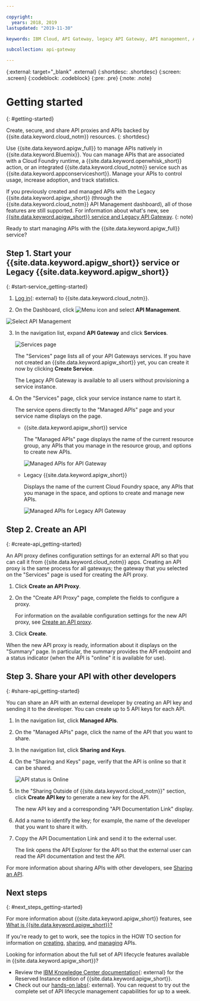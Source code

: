 ```yaml
---

copyright:
  years: 2018, 2019
lastupdated: "2019-11-30"

keywords: IBM Cloud, API Gateway, legacy API Gateway, API management, API, manage, share, gateway, develop, create, proxy, Cloud Foundry, App Connect, Cloud Functions

subcollection: api-gateway

---
```



{:external: target="_blank" .external} 
{:shortdesc: .shortdesc}
{:screen: .screen}
{:codeblock: .codeblock}
{:pre: .pre}
{:note: .note}

# Getting started
{: #getting-started}

Create, secure, and share API proxies and APIs backed by {{site.data.keyword.cloud_notm}} resources.
{: shortdesc}

Use {{site.data.keyword.apigw_full}} to manage APIs natively in {{site.data.keyword.Bluemix}}. You can manage APIs that are associated with a Cloud Foundry runtime, a {{site.data.keyword.openwhisk_short}} action, or an integrated {{site.data.keyword.cloud_notm}} service such as {{site.data.keyword.appconserviceshort}}. Manage your APIs to control usage, increase adoption, and track statistics.

If you previously created and managed APIs with the Legacy {{site.data.keyword.apigw_short}} (through the {{site.data.keyword.cloud_notm}} API Management dashboard), all of those features are still supported. For information about what's new, see [{{site.data.keyword.apigw_short}} service and Legacy API Gateway](/docs/api-gateway?topic=api-gateway-whatis_apigw-compare#whatis_apigw-compare).
{: note}

Ready to start managing APIs with the {{site.data.keyword.apigw_full}} service?


## Step 1. Start your {{site.data.keyword.apigw_short}} service or Legacy {{site.data.keyword.apigw_short}}
{: #start-service_getting-started}

1. [Log in](https://cloud.ibm.com/login/){: external} to {{site.data.keyword.cloud_notm}}.
  
2. On the Dashboard, click ![Menu icon](images/icon_cloud_menu.png "Menu icon") and select **API Management**.

  ![Select API Management](images/select_api_mgt.png "Select API Management")

3. In the navigation list, expand **API Gateway** and click **Services**.

   ![Services page](images/select_service.png "Services page")

   The "Services" page lists all of your API Gateways services. If you have not created an {{site.data.keyword.apigw_short}} yet, you can create it now by clicking **Create Service**.

   The Legacy API Gateway is available to all users without provisioning a service instance.

4. On the "Services" page, click your service instance name to start it.

   The service opens directly to the "Managed APIs" page and your service name displays on the page. 
   
   - {{site.data.keyword.apigw_short}} service

     The "Managed APIs" page displays the name of the current resource group, any APIs that you manage in the resource group, and options to create new APIs.
   
     ![Managed APIs for API Gateway](images/new_apigw_service.png "Managed APIs for API Gateway")  

   - Legacy {{site.data.keyword.apigw_short}}

     Displays the name of the current Cloud Foundry space, any APIs that you manage in the space, and options to create and manage new APIs. 
   
     ![Managed APIs for Legacy API Gateway](images/new_legacy_service.png "Managed APIs for Legacy API Gateway")  


## Step 2. Create an API
{: #create-api_getting-started}

An API proxy defines configuration settings for an external API so that you can call it from {{site.data.keyword.cloud_notm}} apps. 
Creating an API proxy is the same process for all gateways; the gateway that you selected on the "Services" page is used for creating the API proxy. 

1. Click **Create an API Proxy**.

2. On the "Create API Proxy" page, complete the fields to configure a proxy.

   For information on the available configuration settings for the new API proxy, see [Create an API proxy](/docs/api-gateway?topic=api-gateway-proxy-create_api).

3. Click **Create**.

When the new API proxy is ready, information about it displays on the "Summary" page. In particular, the summary provides the API endpoint and a status indicator (when the API is "online" it is available for use).


## Step 3. Share your API with other developers
{: #share-api_getting-started}

You can share an API with an external developer by creating an API key and sending it to the developer. You can create up to 5 API keys for each API.

1. In the navigation list, click **Managed APIs**.

3. On the "Managed APIs" page, click the name of the API that you want to share.

4. In the navigation list, click **Sharing and Keys**. 

5. On the "Sharing and Keys" page, verify that the API is online so that it can be shared.

   ![API status is Online](images/icon_online.png "API status is Online")

6. In the "Sharing Outside of {{site.data.keyword.cloud_notm}}" section, click **Create API key** to generate a new key for the API.

   The new API key and a corresponding "API Documentation Link" display. 

7. Add a name to identify the key; for example, the name of the developer that you want to share it with. 

8. Copy the API Documentation Link and send it to the external user. 

   The link opens the API Explorer for the API so that the external user can read the API documentation and test the API.

For more information about sharing APIs with other developers, see [Sharing an API](/docs/api-gateway?topic=api-gateway-share_api).


## Next steps
{: #next_steps_getting-started}

For more information about {{site.data.keyword.apigw_short}} features, see [What is {{site.data.keyword.apigw_short}}?](/docs/api-gateway?topic=api-gateway-whatis_apigw)

If you're ready to get to work, see the topics in the HOW TO section for information on [creating](/docs/api-gateway?topic=api-gateway-create_api), [sharing](/docs/api-gateway?topic=api-gateway-share_api), and [managing](/docs/api-gateway?topic=api-gateway-manage_api) APIs.

Looking for information about the full set of API lifecycle features available in {{site.data.keyword.apigw_short}}? 

- Review the [IBM Knowledge Center documentation](https://www.ibm.com/support/knowledgecenter/en/SSMNED_cloud/mapfiles/getting_started_ibmcloud.html){: external} for the Reserved Instance edition of {{site.data.keyword.apigw_short}}.
- Check out our [hands-on labs](https://www.ibm.com/cloud/garage/dte/tutorial/apic-dev-jam-series-lab-1-create-and-secure-api/){: external}. You can request to try out the complete set of API lifecycle management capabilities for up to a week.




